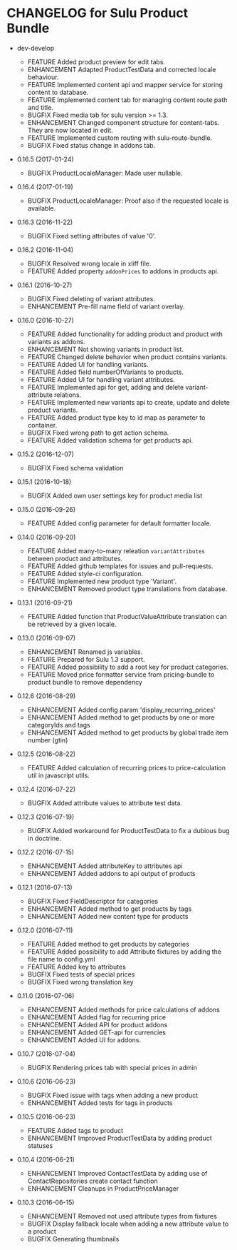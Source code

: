 CHANGELOG for Sulu Product Bundle
=================================

* dev-develop
    * FEATURE     Added product preview for edit tabs.
    * ENHANCEMENT Adapted ProductTestData and corrected locale behaviour.
    * FEATURE     Implemented content api and mapper service for storing content to database.
    * FEATURE     Implemented content tab for managing content route path and title.
    * BUGFIX      Fixed media tab for sulu version >= 1.3.
    * ENHANCEMENT Changed component structure for content-tabs. They are now located in edit.
    * FEATURE     Implemented custom routing with sulu-route-bundle.
    * BUGFIX      Fixed status change in addons tab.
    
* 0.16.5 (2017-01-24)
    
    * BUGFIX      ProductLocaleManager: Made user nullable.

* 0.16.4 (2017-01-19)

    * BUGFIX      ProductLocaleManager: Proof also if the requested locale is available.

* 0.16.3 (2016-11-22)
    * BUGFIX      Fixed setting attributes of value '0'.

* 0.16.2 (2016-11-04)
    * BUGFIX      Resolved wrong locale in xliff file.
    * FEATURE     Added property `addonPrices` to addons in products api.

* 0.16.1 (2016-10-27)
    * BUGFIX      Fixed deleting of variant attributes.
    * ENHANCEMENT Pre-fill name field of variant overlay.

* 0.16.0 (2016-10-27)
    * FEATURE     Added functionality for adding product and product with variants as addons.
    * ENHANCEMENT Not showing variants in product list.
    * FEATURE     Changed delete behavior when product contains variants.
    * FEATURE     Added UI for handling variants.
    * FEATURE     Added field numberOfVariants to products.
    * FEATURE     Added UI for handling variant attributes.
    * FEATURE     Implemented api for get, adding and delete variant-attribute relations.
    * FEATURE     Implemented new variants api to create, update and delete product variants.
    * FEATURE     Added product type key to id map as parameter to container.
    * BUGFIX      Fixed wrong path to get action schema.
    * FEATURE     Added validation schema for get products api.

* 0.15.2 (2016-12-07)
    * BUGFIX      Fixed schema validation

* 0.15.1 (2016-10-18)
    * BUGFIX      Added own user settings key for product media list

* 0.15.0 (2016-09-26)
    * FEATURE     Added config parameter for default formatter locale.

* 0.14.0 (2016-09-20)
    * FEATURE     Added many-to-many releation `variantAttributes` between product and attributes.
    * FEATURE     Added github templates for issues and pull-requests.
    * FEATURE     Added style-ci configuration.
    * FEATURE     Implemented new product type 'Variant'.
    * ENHANCEMENT Removed product type translations from database.

* 0.13.1 (2016-09-21)
    * FEATURE     Added function that ProductValueAttribute translation can be retrieved by a given locale.

* 0.13.0 (2016-09-07)
    * ENHANCEMENT Renamed js variables.
    * FEATURE     Prepared for Sulu 1.3 support.
    * FEATURE     Added possibility to add a root key for product categories.
    * FEATURE     Moved price formatter service from pricing-bundle to product bundle to remove dependency

* 0.12.6 (2016-08-29)
    * ENHANCEMENT Added config param 'display_recurring_prices'
    * ENHANCEMENT Added method to get products by one or more categoryIds and tags
    * ENHANCEMENT Added method to get products by global trade item number (gtin)

* 0.12.5 (2016-08-22)
    * FEATURE Added calculation of recurring prices to price-calculation util in javascript utils.

* 0.12.4 (2016-07-22)
    * BUGFIX  Added attribute values to attribute test data.

* 0.12.3 (2016-07-19)
    * BUGFIX  Added workaround for ProductTestData to fix a dubious bug in doctrine.

* 0.12.2 (2016-07-15)
    * ENHANCEMENT Added attributeKey to attributes api
    * ENHANCEMENT Added addons to api output of products

* 0.12.1 (2016-07-13)
    * BUGFIX      Fixed FieldDescriptor for categories
    * ENHANCEMENT Added method to get products by tags
    * ENHANCEMENT Added new content type for products

* 0.12.0 (2016-07-11)
    * FEATURE   Added method to get products by categories
    * FEATURE   Added possibility to add Attribute fixtures by adding the file name to config.yml
    * FEATURE   Added key to attributes
    * BUGFIX    Fixed tests of special prices
    * BUGFIX    Fixed wrong translation key

* 0.11.0 (2016-07-06)
    * ENHANCEMENT Added methods for price calculations of addons
    * ENHANCEMENT Added flag for recurring price
    * ENHANCEMENT Added API for product addons
    * ENHANCEMENT Added GET-api for currencies
    * ENHANCEMENT Added UI for addons.

* 0.10.7 (2016-07-04)
    * BUGFIX Rendering prices tab with special prices in admin

* 0.10.6 (2016-06-23)
    * BUGFIX Fixed issue with tags when adding a new product
    * ENHANCEMENT Added tests for tags in products

* 0.10.5 (2016-06-23)
    * FEATURE Added tags to product
    * ENHANCEMENT Improved ProductTestData by adding product statuses
    
* 0.10.4 (2016-06-21)
    * ENHANCEMENT Improved ContactTestData by adding use of ContactRepositories create contact function
    * ENHANCEMENT Cleanups in ProductPriceManager

* 0.10.3 (2016-06-15)
    * ENHANCEMENT Removed not used attribute types from fixtures
    * BUGFIX Display fallback locale when adding a new attribute value to a product
    * BUGFIX Generating thumbnails
